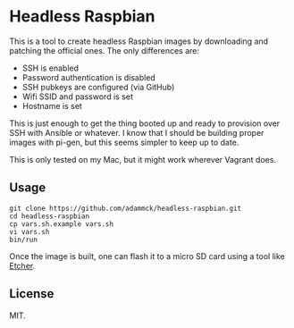 # Headless Raspbian

This is a tool to create headless Raspbian images by downloading and patching
the official ones. The only differences are:

* SSH is enabled
* Password authentication is disabled
* SSH pubkeys are configured (via GitHub)
* Wifi SSID and password is set
* Hostname is set

This is just enough to get the thing booted up and ready to provision over SSH
with Ansible or whatever. I know that I should be building proper images with
pi-gen, but this seems simpler to keep up to date.

This is only tested on my Mac, but it might work wherever Vagrant does.

## Usage

    git clone https://github.com/adammck/headless-raspbian.git
    cd headless-raspbian
    cp vars.sh.example vars.sh
    vi vars.sh
    bin/run

Once the image is built, one can flash it to a micro SD card using a tool like
[Etcher](https://etcher.balena.io).

## License

MIT.
